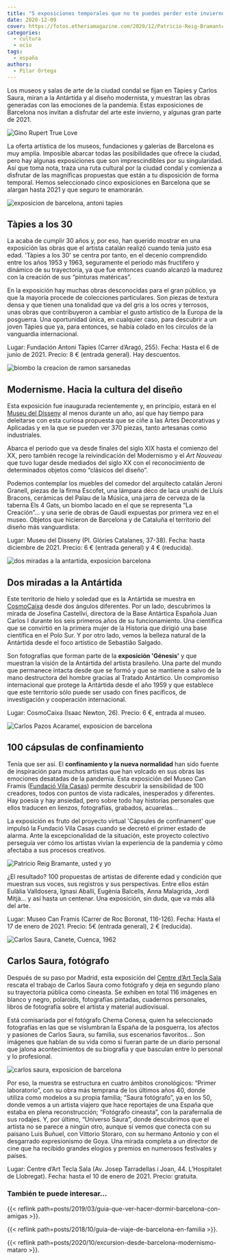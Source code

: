 ```yaml
---
title: "5 exposiciones temporales que no te puedes perder este invierno en Barcelona"
date: 2020-12-09
cover: https://fotos.etheriamagazine.com/2020/12/Patricio-Reig-Bramante.jpg
categories: 
  - cultura
  - ocio
tags: 
  - españa
authors: 
  - Pilar Ortega
---
```


Los museos y salas de arte de la ciudad condal se fijan en Tàpies y Carlos Saura, miran a la Antártida y al diseño modernista, y muestran las obras generadas con las emociones de la pandemia. Estas exposiciones de Barcelona nos invitan a disfrutar del arte este invierno, y algunas gran parte de 2021.

![Gino Rupert True Love](https://fotos.etheriamagazine.com/2020/12/Gino-Rubert-True-love-Pintura.jpg "© Gino Rupert. True Love. Pintura. 2020/ Cápsulas del Confinamiento.")

La oferta artística de los museos, fundaciones y galerías de Barcelona es muy amplia. 
Imposible abarcar todas las posibilidades que ofrece la ciudad, pero hay algunas 
exposiciones que son imprescindibles por su singularidad. Así que toma nota, traza una 
ruta cultural por la ciudad condal y comienza a disfrutar de las magníficas propuestas 
que están a tu disposición de forma temporal. Hemos seleccionado cinco exposiciones en 
Barcelona que se alargan hasta 2021 y que seguro te enamorarán. 

![exposicion de barcelona, antoni tapies](https://fotos.etheriamagazine.com/2020/12/Antoni-Tapies-expo-barcelona.jpg "'El grito. Amarillo y violeta', de © Antoni Tàpies, 1953")

## Tàpies a los 30

La acaba de cumplir 30 años y, por eso, han querido mostrar en una exposición las obras 
que el artista catalán realizó cuando tenía justo esa edad. 'Tàpies a los 30' se centra 
por tanto, en el decenio comprendido entre los años 1953 y 1963, seguramente el periodo 
más fructífero y dinámico de su trayectoria, ya que fue entonces cuando alcanzó la 
madurez con la creación de sus “pinturas matéricas”. 

En la exposición hay muchas obras desconocidas para el gran público, ya que la mayoría 
procede de colecciones particulares. Son piezas de textura densa y que tienen una 
tonalidad que va del gris a los ocres y terrosos, unas obras que contribuyeron a cambiar 
el gusto artístico de la Europa de la posguerra. Una oportunidad única, en cualquier 
caso, para descubrir a un joven Tàpies que ya, para entonces, se había colado en los 
círculos de la vanguardia internacional. 

Lugar: Fundación Antoni Tàpies (Carrer d’Aragó, 255). Fecha: Hasta el 6 de junio de 
2021. Precio: 8 € (entrada general). Hay descuentos. 

![biombo la creacion de ramon sarsanedas](https://fotos.etheriamagazine.com/2020/12/Modernisme-Biombo-La-Creacion.jpg "Biombo 'La Creación' (1929), de Ramón Sarsanedas y Francesc d'A Galí. © Gasull")

## Modernisme. Hacia la cultura del diseño

Esta exposición fue inaugurada recientemente y, en principio, estará en el [Museu del 
Disseny](https://ajuntament.barcelona.cat/museudeldisseny/es/exposicion/modernisme-hacia-la-cultura-del-diseno) 
al menos durante un año, así que hay tiempo para deleitarse con esta curiosa propuesta 
que se ciñe a las Artes Decorativas y Aplicadas y en la que se pueden ver 370 piezas, 
tanto artesanas como industriales. 

Abarca el periodo que va desde finales del siglo XIX hasta el comienzo del XX, pero 
también recoge la reivindicación del Modernismo y el _Art Nouveau_ que tuvo lugar desde 
mediados del siglo XX con el reconocimiento de determinados objetos como “clásicos del 
diseño”. 

Podemos contemplar los muebles del comedor del arquitecto catalán Jeroni Granell, piezas 
de la firma Escofet, una lámpara déco de laca urushi de Lluís Bracons, cerámicas del 
Palau de la Música, una jarra de cerveza de la taberna Els 4 Gats, un biombo lacado en 
el que se representa “La Creación”… y una serie de obras de Gaudí expuestas por primera 
vez en el museo. Objetos que hicieron de Barcelona y de Cataluña el territorio del 
diseño más vanguardista. 

Lugar: Museu del Disseny (Pl. Glòries Catalanes, 37-38). Fecha: hasta diciembre de 2021. 
Precio: 6 € (entrada general) y 4 € (reducida). 

![dos miradas a la antartida, exposicion barcelona](https://fotos.etheriamagazine.com/2020/12/dos-miradas-antartida.jpg "Dos miradas a la Antártida.")

## Dos miradas a la Antártida

Este territorio de hielo y soledad que es la Antártida se muestra en 
[CosmoCaixa](https://cosmocaixa.es/es/p/expo-base-antartica-testimonio-de-una-investigacion-pionera-2019_a373808) 
desde dos ángulos diferentes. Por un lado, descubrimos la mirada de Josefina Castellví, 
directora de la Base Antártica Española Juan Carlos I durante los seis primeros años de 
su funcionamiento. Una científica que se convirtió en la primera mujer de la Historia 
que dirigió una base científica en el Polo Sur. Y por otro lado, vemos la belleza 
natural de la Antártida desde el foco artístico de Sebastião Salgado. 

Son fotografías que forman parte de la **exposición 'Génesis'** y que muestran la visión 
de la Antártida del artista brasileño. Una parte del mundo que permanece intacta desde 
que se formó y que se mantiene a salvo de la mano destructora del hombre gracias al 
Tratado Antártico. Un compromiso internacional que protege la Antártida desde el año 
1959 y que establece que este territorio sólo puede ser usado con fines pacíficos, de 
investigación y cooperación internacional. 

Lugar: CosmoCaixa (Isaac Newton, 26). Precio: 6 €, entrada al museo. 

![Carlos Pazos Acaramel, exposicion de barcelona](https://fotos.etheriamagazine.com/2020/12/capsulas-del-confinamiento.jpg "© Carlos Pazos Acaramel, Acaramelémonos.")

## 100 cápsulas de confinamiento

Tenía que ser así. El **confinamiento y la nueva normalidad** han sido fuente de 
inspiración para muchos artistas que han volcado en sus obras las emociones desatadas de 
la pandemia. Esta exposición del Museo Can Framis ([Fundació Vila 
Casas](https://www.fundaciovilacasas.com/es/exposicion/capsulas-de-confinamiento-arte-y-pandemia-en-cataluna)) 
permite descubrir la sensibilidad de 100 creadores, todos con puntos de vista radicales, 
inesperados y diferentes. Hay poesía y hay ansiedad, pero sobre todo hay historias 
personales que ellos traducen en lienzos, fotografías, grabados, acuarelas… 

La exposición es fruto del proyecto virtual 'Càpsules de confinament' que impulsó la 
Fundació Vila Casas cuando se decretó el primer estado de alarma. Ante la 
excepcionalidad de la situación, este proyecto colectivo perseguía ver cómo los artistas 
vivían la experiencia de la pandemia y cómo afectaba a sus procesos creativos. 

![Patricio Reig Bramante, usted y yo](https://fotos.etheriamagazine.com/2020/12/Patricio-Reig-Bramante.jpg "© Patricio Reig Bramante: 'usted y yo'.")

¿El resultado? 100 propuestas de artistas de diferente edad y condición que muestran sus 
voces, sus registros y sus perspectivas. Entre ellos están Eulàlia Valldosera, Ignasi 
Aballí, Eugènia Balcells, Anna Malagrida, Jordi Mitjà… y así hasta un centenar. Una 
exposición, sin duda, que va más allá del arte. 

Lugar: Museo Can Framis (Carrer de Roc Boronat, 116-126). Fecha: Hasta el 17 de enero de 
2021. Precio: 5€ (entrada general), 2 € (reducida). 

![Carlos Saura, Canete, Cuenca, 1962](https://fotos.etheriamagazine.com/2020/12/Carlos-Saura.jpg "© Carlos Saura, Cañete, Cuenca, 1962.")

## Carlos Saura, fotógrafo

Después de su paso por Madrid, esta exposición del [Centre d’Art Tecla 
Sala](http://www.teclasala.net/) rescata el trabajo de Carlos Saura como fotógrafo y 
deja en segundo plano su trayectoria pública como cineasta. Se exhiben en total 116 
imágenes en blanco y negro, polaroids, fotografías pintadas, cuadernos personales, 
libros de fotografía sobre el artista y material audiovisual. 

Está comisariada por el fotógrafo Chema Conesa, quien ha seleccionado fotografías en las 
que se vislumbran la España de la posguerra, los afectos y pasiones de Carlos Saura, su 
familia, sus escenarios favoritos… Son imágenes que hablan de su vida como si fueran 
parte de un diario personal que jalona acontecimientos de su biografía y que basculan 
entre lo personal y lo profesional. 

![carlos saura, exposicion de barcelona](https://fotos.etheriamagazine.com/2020/12/Carlos-Saura-descanso-en-el-rodaje.jpg "© Carlos Saura, descanso en el rodaje de 'Ana y los lobos'. Madrid, 1972.")

Por eso, la muestra se estructura en cuatro ámbitos cronológicos: “Primer laboratorio”, 
con su obra más temprana de los últimos años 40, donde utiliza como modelos a su propia 
familia; “Saura fotógrafo”, ya en los 50, donde vemos a un artista viajero que hace 
reportajes de una España que estaba en plena reconstrucción; “Fotógrafo cineasta”, con 
la parafernalia de sus rodajes. Y, por último, “Universo Saura”, donde descubrimos que 
el artista no se parece a ningún otro, aunque sí vemos que conecta con su paisano Luis 
Buñuel, con Vittorio Storaro, con su hermano Antonio y con el desgarrado expresionismo 
de Goya. Una mirada completa a un director de cine que ha recibido grandes elogios y 
premios en numerosos festivales y países. 

Lugar: Centre d’Art Tecla Sala (Av. Josep Tarradellas i Joan, 44. L’Hospitalet de 
Llobregat). Fecha: hasta el 10 de enero de 2021. Precio: gratuita. 

### También te puede interesar...

{{< reflink path=posts/2019/03/guia-que-ver-hacer-dormir-barcelona-con-amigas >}}. 

{{< reflink path=posts/2018/10/guia-de-viaje-de-barcelona-en-familia >}}. 

{{< reflink path=posts/2020/10/excursion-desde-barcelona-modernismo-mataro >}}.

